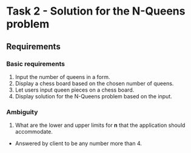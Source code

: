 # Task 2 - Solution for the N-Queens problem

## Requirements

### Basic requirements
1. Input the number of queens in a form.
2. Display a chess board based on the chosen number of queens.
3. Let users input queen pieces on a chess board.
4. Display solution for the N-Queens problem based on the input.

### Ambiguity
1. What are the lower and upper limits for **n** that the application should accommodate.

  - Answered by client to be any number more than 4.
